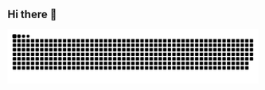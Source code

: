 ## Hi there 👋

<!--
**moribuss/moribuss** is a ✨ _special_ ✨ repository because its `README.md` (this file) appears on your GitHub profile.

Here are some ideas to get you started:

- 🔭 I’m currently working on ...
- 🌱 I’m currently learning ...
- 👯 I’m looking to collaborate on ...
- 🤔 I’m looking for help with ...
- 💬 Ask me about ...
- 📫 How to reach me: ...
- 😄 Pronouns: ...
- ⚡ Fun fact: ...
-->

<picture>
  <source media="(prefers-color-scheme: dark)" srcset="https://raw.githubusercontent.com/moribuss/moribuss/output/github-contribution-grid-snake-dark.svg">
  <source media="(prefers-color-scheme: light)" srcset="https://raw.githubusercontent.com/moribuss/moribuss/output/github-contribution-grid-snake.svg">
  <img alt="github contribution grid snake animation" src="https://raw.githubusercontent.com/moribuss/moribuss/output/github-contribution-grid-snake.svg">
</picture>
